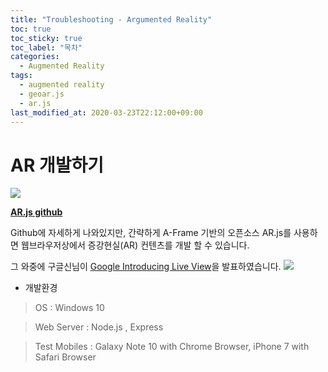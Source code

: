 ```yaml
---
title: "Troubleshooting - Argumented Reality"
toc: true
toc_sticky: true
toc_label: "목차"
categories:
  - Augmented Reality
tags:
  - augmented reality
  - geoar.js
  - ar.js
last_modified_at: 2020-03-23T22:12:00+09:00
---
```


# AR 개발하기

<img src='https://raw.githubusercontent.com/jeromeetienne/AR.js/master/AR.js-1920-1080-HD.png'>

[**AR.js github**](https://github.com/jeromeetienne/AR.js/blob/master/README.md)   

Github에 자세하게 나와있지만, 간략하게 A-Frame 기반의 오픈소스 AR.js를 사용하면 웹브라우저상에서 
증강현실(AR) 컨텐츠를 개발 할 수 있습니다.

그 와중에 구글신님이 [Google Introducing Live View](https://github.com/nicolocarpignoli/GeoAR.js)을 발표하였습니다.
<img src='{{ "/assets/images/ar/arjs/google-liveview.gif" | absolute_url }}'>

<!-- 위 라이브뷰 프로젝트에 흥미가 생겨 AR.js 프로젝트중 Location Based 라이브러리를 활용하여 데모 프로젝트를 만들어보았습니다. -->

- 개발환경

> OS : Windows 10

> Web Server : Node.js , Express

> Test Mobiles : Galaxy Note 10 with Chrome Browser, iPhone 7 with Safari Browser